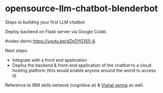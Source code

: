 # opensource-llm-chatbot-blenderbot
Steps to building your first LLM chatbot

Deploy backend on Flask server via Google Colab.

#video demo
https://youtu.be/dZnDYG1S5-A

Next steps:
* Integrate with a front end application
* Deploy the backend & front-end application of the chatbot to a cloud hosting platform (this would enable anyone around the world to access it)

Reference to IBM skills network (cognitive ai) & [Vishal verma](https://colab.research.google.com/gist/vishal-verma27/b9181d9a50d6fa279ce6a2f66a7d8056/flask-app-tutorial.ipynb#scrollTo=86Zuo90scOMV) as well.
